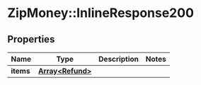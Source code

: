 # ZipMoney::InlineResponse200

## Properties
Name | Type | Description | Notes
------------ | ------------- | ------------- | -------------
**items** | [**Array&lt;Refund&gt;**](Refund.md) |  | 


